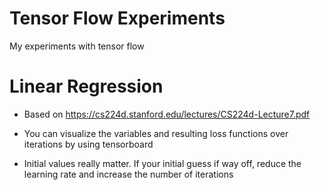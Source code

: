 # Tensor Flow Experiments
My experiments with tensor flow

# Linear Regression
- Based on https://cs224d.stanford.edu/lectures/CS224d-Lecture7.pdf

- You can visualize the variables and resulting loss functions over iterations by
using tensorboard

- Initial values really matter. If your initial guess if way off, reduce the
  learning rate and increase the number of iterations 
